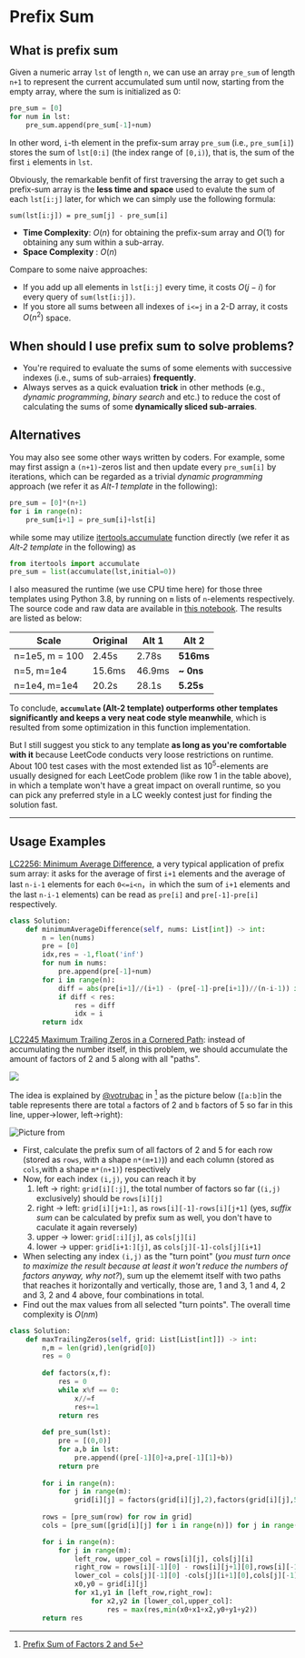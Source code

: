 # Prefix Sum

## What is prefix sum

Given a numeric array `lst` of length `n`, we can use an array `pre_sum` of length `n+1` to represent the current accumulated sum until now, starting from the empty array, where the sum is initialized as 0: 

```py
pre_sum = [0]
for num in lst:
    pre_sum.append(pre_sum[-1]+num)
```

In other word, `i`-th element in the prefix-sum array `pre_sum` (i.e., `pre_sum[i]`) stores the sum of `lst[0:i]` (the index range of `[0,i)`), that is, the sum of the first `i` elements in `lst`. 

Obviously, the remarkable benfit of first traversing the array to get such a prefix-sum array is the **less time and space** used to evalute the sum of each `lst[i:j]` later, for which we can simply use the following formula:

```
sum(lst[i:j]) = pre_sum[j] - pre_sum[i]
```

- **Time Complexity**: $O(n)$ for obtaining the prefix-sum array and $O(1)$ for obtaining any sum within a sub-array.
- **Space Complexity** : $O(n)$

Compare to some naive approaches:
- If you add up all elements in `lst[i:j]` every time, it costs $O(j-i)$ for every query of `sum(lst[i:j])`.
- If you store all sums between all indexes of `i<=j` in a 2-D array, it costs $O(n^2)$ space.


## When should I use prefix sum to solve problems?

- You're required to evaluate the sums of some elements with successive indexes (i.e., sums of sub-arraies) **frequently**.
- Always serves as a quick evaluation **trick** in other methods (e.g., *dynamic programming*, *binary search* and etc.) to reduce the cost of calculating the sums of some **dynamically sliced sub-arraies**.

## Alternatives

You may also see some other ways written by coders. For example, some may first assign a `(n+1)`-zeros list and then update every `pre_sum[i]` by iterations, which can be regarded as a trivial *dynamic programming* approach (we refer it as *Alt-1 template* in the following):

```py
pre_sum = [0]*(n+1)
for i in range(n):
    pre_sum[i+1] = pre_sum[i]+lst[i]
```

while some may utilize [itertools.accumulate](https://docs.python.org/3/library/itertools.html#itertools.accumulate) function directly (we refer it as *Alt-2 template* in the following) as

```py
from itertools import accumulate
pre_sum = list(accumulate(lst,initial=0))
```

I also measured the runtime (we use CPU time here) for those three templates using Python 3.8, by running on `m` lists of `n`-elements respectively. The source code and raw data are available in [this notebook](https://github.com/li-xin-yi/lctemplates/blob/main/test/prefix-sum-templates.ipynb). The results are listed as below:

Scale   | Original | Alt 1 | Alt 2
---------|---------|----------|---------
n=1e5, m = 100 | 2.45s | 2.78s | **516ms**
n=5, m=1e4 |15.6ms | 46.9ms | **\~ 0ns**
n=1e4, m=1e4 | 20.2s | 28.1s | **5.25s**

To conclude, **`accumulate` (Alt-2 template) outperforms other templates significantly and keeps a very neat code style meanwhile**, which is resulted from some optimization in this function implementation.

But I still suggest you stick to any template **as long as you're comfortable with it** because LeetCode conducts very loose restrictions on runtime. About 100 test cases with the most extended list as $10^5$-elements are usually designed for each LeetCode problem (like row 1 in the table above), in which a template won't have a great impact on overall runtime, so you can pick any preferred style in a LC weekly contest just for finding the solution fast.


---

## Usage Examples

[LC2256: Minimum Average Difference](https://leetcode.com/contest/weekly-contest-291/problems/minimum-consecutive-cards-to-pick-up/), a very typical application of prefix sum array: it asks for the average of first `i+1` elements and the average of last `n-i-1` elements for each `0<=i<n`，in which the sum of `i+1` elements and the  last `n-i-1` elements) can be read as `pre[i]` and `pre[-1]-pre[i]` respectively.

```py
class Solution:
    def minimumAverageDifference(self, nums: List[int]) -> int:
        n = len(nums)
        pre = [0]
        idx,res = -1,float('inf')
        for num in nums:
            pre.append(pre[-1]+num)
        for i in range(n):
            diff = abs(pre[i+1]//(i+1) - (pre[-1]-pre[i+1])//(n-i-1)) if i!=n-1 else pre[i+1]//(i+1)
            if diff < res:
                res = diff
                idx = i
        return idx
```

[LC2245 Maximum Trailing Zeros in a Cornered Path](https://leetcode.com/problems/maximum-trailing-zeros-in-a-cornered-path/): instead of accumulating the number itself, in this problem, we should accumulate the amount of factors of 2 and 5 along with all "paths".

![](https://assets.leetcode.com/uploads/2022/03/23/ex1new2.jpg)

The idea is explained by [@votrubac](https://leetcode.com/votrubac/) in [^1] as the picture below (`[a:b]`in the table represents there are total `a` factors of 2 and `b` factors of 5 so far in this line, upper->lower, left->right):

[^1]: [Prefix Sum of Factors 2 and 5](https://leetcode.com/problems/maximum-trailing-zeros-in-a-cornered-path/discuss/1955515/Prefix-Sum-of-Factors-2-and-5)

![Picture from](https://assets.leetcode.com/users/images/881c18fd-0d0a-4b02-9f1e-06ccb0882df7_1650190116.5992572.png)

- First, calculate the prefix sum of all factors of 2 and 5 for each row (stored as `rows`, with a shape `n*(m+1)`)) and each column (stored as `cols`,with a shape `m*(n+1)`) respectively
- Now, for each index `(i,j)`, you can reach it by
    1. left -> right: `grid[i][:j]`, the total number of factors so far (`(i,j)` exclusively) should be `rows[i][j]`
    2. right -> left: `grid[i][j+1:]`, as `rows[i][-1]-rows[i][j+1]` (yes, *suffix sum* can be calculated by prefix sum as well, you don't have to caculate it again reversely)
    3. upper -> lower: `grid[:i][j]`, as `cols[j][i]`
    4. lower -> upper: `grid[i+1:][j]`, as `cols[j][-1]-cols[j][i+1]`
- When selecting any index `(i,j)` as the "turn point" (*you must turn once to maximize the result because at least it won't reduce the numbers of factors anyway, why not?*), sum up the elememt itself with two paths that reaches it horizontally and vertically, those are, 1 and 3, 1 and 4, 2 and 3, 2 and 4 above, four combinations in total.
- Find out the max values from all selected "turn points". The overall time complexity is $O(nm)$

```py
class Solution:
    def maxTrailingZeros(self, grid: List[List[int]]) -> int:
        n,m = len(grid),len(grid[0])
        res = 0
        
        def factors(x,f):
            res = 0
            while x%f == 0:
                x//=f
                res+=1
            return res
        
        def pre_sum(lst):
            pre = [(0,0)]
            for a,b in lst:
                pre.append((pre[-1][0]+a,pre[-1][1]+b))
            return pre
        
        for i in range(n):
            for j in range(m):
                grid[i][j] = factors(grid[i][j],2),factors(grid[i][j],5)
        
        rows = [pre_sum(row) for row in grid]
        cols = [pre_sum([grid[i][j] for i in range(n)]) for j in range(m)]

        for i in range(n):
            for j in range(m):
                left_row, upper_col = rows[i][j], cols[j][i]
                right_row = rows[i][-1][0] - rows[i][j+1][0],rows[i][-1][1] - rows[i][j+1][1]
                lower_col = cols[j][-1][0] -cols[j][i+1][0],cols[j][-1][1] -cols[j][i+1][1]
                x0,y0 = grid[i][j]
                for x1,y1 in [left_row,right_row]:
                    for x2,y2 in [lower_col,upper_col]:
                        res = max(res,min(x0+x1+x2,y0+y1+y2))
        return res
```




